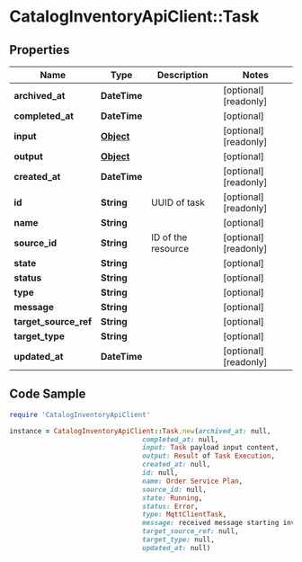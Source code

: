 # CatalogInventoryApiClient::Task

## Properties

Name | Type | Description | Notes
------------ | ------------- | ------------- | -------------
**archived_at** | **DateTime** |  | [optional] [readonly] 
**completed_at** | **DateTime** |  | [optional] 
**input** | [**Object**](.md) |  | [optional] [readonly] 
**output** | [**Object**](.md) |  | [optional] 
**created_at** | **DateTime** |  | [optional] [readonly] 
**id** | **String** | UUID of task | [optional] [readonly] 
**name** | **String** |  | [optional] 
**source_id** | **String** | ID of the resource | [optional] [readonly] 
**state** | **String** |  | [optional] 
**status** | **String** |  | [optional] 
**type** | **String** |  | [optional] 
**message** | **String** |  | [optional] 
**target_source_ref** | **String** |  | [optional] 
**target_type** | **String** |  | [optional] 
**updated_at** | **DateTime** |  | [optional] [readonly] 

## Code Sample

```ruby
require 'CatalogInventoryApiClient'

instance = CatalogInventoryApiClient::Task.new(archived_at: null,
                                 completed_at: null,
                                 input: Task payload input content,
                                 output: Result of Task Execution,
                                 created_at: null,
                                 id: null,
                                 name: Order Service Plan,
                                 source_id: null,
                                 state: Running,
                                 status: Error,
                                 type: MqttClientTask,
                                 message: received message starting inventory collection,
                                 target_source_ref: null,
                                 target_type: null,
                                 updated_at: null)
```


